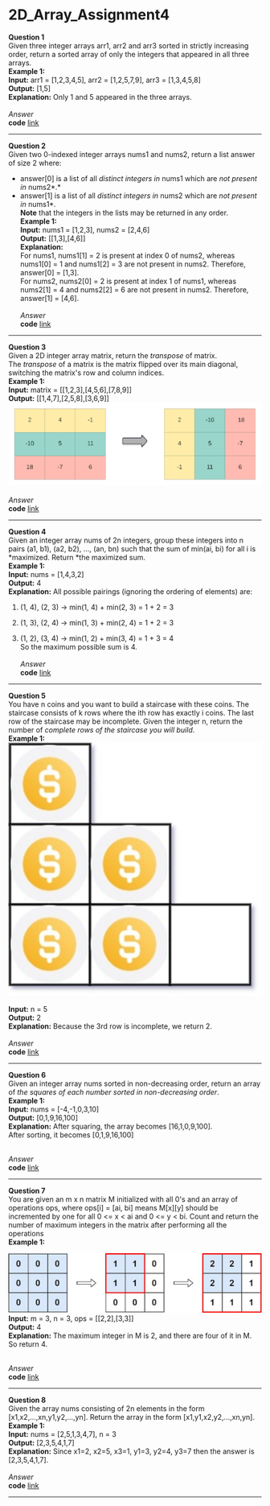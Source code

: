 # 2D_Array_Assignment4
**Question 1**<br>
Given three integer arrays arr1, arr2 and arr3 sorted in strictly increasing order, return a sorted array of only the integers that appeared in all three arrays.<br>
**Example 1:**<br>
**Input:** arr1 = [1,2,3,4,5], arr2 = [1,2,5,7,9], arr3 = [1,3,4,5,8]<br>
**Output:** [1,5]<br>
**Explanation:** Only 1 and 5 appeared in the three arrays.<br><br>
*Answer*<br>
**code** [link](https://github.com/Srijana1425/2D_Array_Assignment4/blob/main/ans1.js)

**************************************************
**Question 2**<br>
Given two 0-indexed integer arrays nums1 and nums2, return a list answer of size 2 where:<br>
- answer[0] is a list of all *distinct integers in* nums1 which are *not present in* nums2*.*<br>
- answer[1] is a list of all *distinct integers in* nums2 which are *not present in* nums1*.<br>
**Note** that the integers in the lists may be returned in any order.<br>
**Example 1:**<br>
**Input:** nums1 = [1,2,3], nums2 = [2,4,6]<br>
**Output:** [[1,3],[4,6]]<br>
**Explanation:**<br>
For nums1, nums1[1] = 2 is present at index 0 of nums2, whereas nums1[0] = 1 and nums1[2] = 3 are not present in nums2. Therefore, answer[0] = [1,3].<br>
For nums2, nums2[0] = 2 is present at index 1 of nums1, whereas nums2[1] = 4 and nums2[2] = 6 are not present in nums2. Therefore, answer[1] = [4,6].<br><br>
*Answer*<br>
**code** [link](https://github.com/Srijana1425/2D_Array_Assignment4/blob/main/ans2.js)

**************************************************
**Question 3**<br>
Given a 2D integer array matrix, return the *transpose* of matrix.<br>
The *transpose* of a matrix is the matrix flipped over its main diagonal, switching the matrix's row and column indices.<br>
**Example 1:**<br>
**Input:** matrix = [[1,2,3],[4,5,6],[7,8,9]]<br>
**Output:** [[1,4,7],[2,5,8],[3,6,9]]<br>
![iamge_v3.png](https://github.com/Srijana1425/2D_Array_Assignment4/blob/main/img/iamge_v3.png)<br><br>
*Answer*<br>
**code** [link](https://github.com/Srijana1425/2D_Array_Assignment4/blob/main/ans3.js)

**************************************************
**Question 4**<br>
Given an integer array nums of 2n integers, group these integers into n pairs (a1, b1), (a2, b2), ..., (an, bn) such that the sum of min(ai, bi) for all i is *maximized. Return *the maximized sum.<br>
**Example 1:**<br>
**Input:** nums = [1,4,3,2]<br>
**Output:** 4<br>
**Explanation:** All possible pairings (ignoring the ordering of elements) are:<br>

1. (1, 4), (2, 3) -> min(1, 4) + min(2, 3) = 1 + 2 = 3<br>

2. (1, 3), (2, 4) -> min(1, 3) + min(2, 4) = 1 + 2 = 3<br>

3. (1, 2), (3, 4) -> min(1, 2) + min(3, 4) = 1 + 3 = 4<br>
So the maximum possible sum is 4.<br><br>
*Answer*<br>
**code** [link](https://github.com/Srijana1425/2D_Array_Assignment4/blob/main/ans4.js)

**************************************************
**Question 5**<br>
You have n coins and you want to build a staircase with these coins. The staircase consists of k rows where the ith row has exactly i coins. The last row of the staircase may be incomplete.
Given the integer n, return the number of *complete rows of the staircase you will build*.<br>
**Example 1:**<br>
![v2.jpg](https://github.com/Srijana1425/2D_Array_Assignment4/blob/main/img/v2.jpg)<br>

**Input:** n = 5<br>
**Output:** 2<br>
**Explanation:** Because the 3rd row is incomplete, we return 2.<br><br>
*Answer*<br>
**code** [link](https://github.com/Srijana1425/2D_Array_Assignment4/blob/main/ans5.js)

**************************************************
**Question 6**<br>
Given an integer array nums sorted in non-decreasing order, return an array of *the squares of each number sorted in non-decreasing order*.<br>
**Example 1:**<br>
**Input:** nums = [-4,-1,0,3,10]<br>
**Output:** [0,1,9,16,100]<br>
**Explanation:** After squaring, the array becomes [16,1,0,9,100].<br>
After sorting, it becomes [0,1,9,16,100]<br><br>

*Answer*<br>
**code** [link](https://github.com/Srijana1425/2D_Array_Assignment4/blob/main/ans6.js)

**************************************************
**Question 7**<br>
You are given an m x n matrix M initialized with all 0's and an array of operations ops, where ops[i] = [ai, bi] means M[x][y] should be incremented by one for all 0 <= x < ai and 0 <= y < bi.
Count and return the number of maximum integers in the matrix after performing all the operations<br>
**Example 1:**<br>

![q4.jpg](https://github.com/Srijana1425/2D_Array_Assignment4/blob/main/img/q4.jpg)<br>
**Input:** m = 3, n = 3, ops = [[2,2],[3,3]]<br>
**Output:** 4<br>
**Explanation:** The maximum integer in M is 2, and there are four of it in M. So return 4.<br><br>

*Answer*<br>
**code** [link](https://github.com/Srijana1425/2D_Array_Assignment4/blob/main/ans7.js)

**************************************************
**Question 8**<br>
Given the array nums consisting of 2n elements in the form [x1,x2,...,xn,y1,y2,...,yn].
Return the array in the form [x1,y1,x2,y2,...,xn,yn].<br>
**Example 1:**<br>
**Input:** nums = [2,5,1,3,4,7], n = 3<br>
**Output:** [2,3,5,4,1,7]<br>
**Explanation:** Since x1=2, x2=5, x3=1, y1=3, y2=4, y3=7 then the answer is [2,3,5,4,1,7].<br><br>
 *Answer*<br>
**code** [link](https://github.com/Srijana1425/2D_Array_Assignment4/blob/main/ans8.js)

**************************************************
